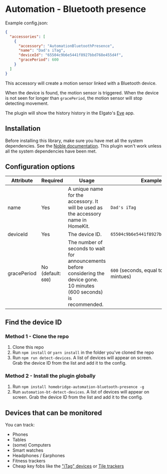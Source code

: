 
# Automation - Bluetooth presence  
  
Example config.json:  
  
```json
{
  "accessories": [
    {
      "accessory": "AutomationBluetoothPresence",
      "name": "Dad's iTag",
      "deviceId": "65504c9b6e5441f8927bbd768e455d4f",
      "gracePeriod": 600
    }
  ]
}
```

This accessory will create a motion sensor linked with a Bluetooth device.

When the device is found, the motion sensor is triggered. When the device is not seen for longer than `gracePeriod`, the motion sensor will stop detecting movement.

The plugin will show the history history in the Elgato's [Eve](https://www.elgato.com/en/eve/eve-app) app. 

## Installation
Before installing this library, make sure you have met all the system dependencies. See the [Noble documentation](https://github.com/noble/noble#prerequisites). This plugin won't work unless all the system dependencies have been met.

## Configuration options  
  
| Attribute | Required | Usage | Example |
|-----------|----------|-------|---------|
| name | Yes | A unique name for the accessory. It will be used as the accessory name in HomeKit. | `Dad's iTag` |
| deviceId | Yes | The device ID. | `65504c9b6e5441f8927bbd768e455d4f` |
| gracePeriod | No (default: `600`) | The number of seconds to wait for announcements before considering the device gone. 10 minutes (600 seconds) is recommended. | `600` (seconds, equal to 10 mintues) |

## Find the device ID
### Method 1 - Clone the repo
1. Clone this repo
2. Run `npm install` or `yarn install` in the folder you've cloned the repo
3. Run `npm run detect-devices`. A list of devices will appear on screen. Grab the device ID from the list and add it to the config.

### Method 2 - Install the plugin globally
1. Run `npm install homebridge-automation-bluetooth-presence -g`
2. Run `automation-bt-detect-devices`. A list of devices will appear on screen. Grab the device ID from the list and add it to the config.

## Devices that can be monitored
You can track:
- Phones
- Tables
- (some) Computers
- Smart watches
- Headphones / Earphones
- Fitness trackers
- Cheap key fobs like the ["iTag" devices](https://www.gearbest.com/itag-_gear/) or [Tile trackers](https://www.thetileapp.com/)
